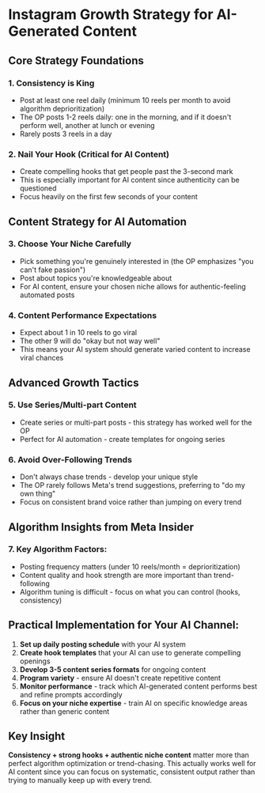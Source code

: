 # Instagram Growth Strategy for AI-Generated Content

## Core Strategy Foundations

### 1. Consistency is King
- Post at least one reel daily (minimum 10 reels per month to avoid algorithm deprioritization)
- The OP posts 1-2 reels daily: one in the morning, and if it doesn't perform well, another at lunch or evening
- Rarely posts 3 reels in a day

### 2. Nail Your Hook (Critical for AI Content)
- Create compelling hooks that get people past the 3-second mark
- This is especially important for AI content since authenticity can be questioned
- Focus heavily on the first few seconds of your content

## Content Strategy for AI Automation

### 3. Choose Your Niche Carefully
- Pick something you're genuinely interested in (the OP emphasizes "you can't fake passion")
- Post about topics you're knowledgeable about
- For AI content, ensure your chosen niche allows for authentic-feeling automated posts

### 4. Content Performance Expectations
- Expect about 1 in 10 reels to go viral
- The other 9 will do "okay but not way well"
- This means your AI system should generate varied content to increase viral chances

## Advanced Growth Tactics

### 5. Use Series/Multi-part Content
- Create series or multi-part posts - this strategy has worked well for the OP
- Perfect for AI automation - create templates for ongoing series

### 6. Avoid Over-Following Trends
- Don't always chase trends - develop your unique style
- The OP rarely follows Meta's trend suggestions, preferring to "do my own thing"
- Focus on consistent brand voice rather than jumping on every trend

## Algorithm Insights from Meta Insider

### 7. Key Algorithm Factors:
- Posting frequency matters (under 10 reels/month = deprioritization)
- Content quality and hook strength are more important than trend-following
- Algorithm tuning is difficult - focus on what you can control (hooks, consistency)

## Practical Implementation for Your AI Channel:

1. **Set up daily posting schedule** with your AI system
2. **Create hook templates** that your AI can use to generate compelling openings
3. **Develop 3-5 content series formats** for ongoing content
4. **Program variety** - ensure AI doesn't create repetitive content
5. **Monitor performance** - track which AI-generated content performs best and refine prompts accordingly
6. **Focus on your niche expertise** - train AI on specific knowledge areas rather than generic content

## Key Insight

**Consistency + strong hooks + authentic niche content** matter more than perfect algorithm optimization or trend-chasing. This actually works well for AI content since you can focus on systematic, consistent output rather than trying to manually keep up with every trend.